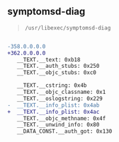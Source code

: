 ## symptomsd-diag

> `/usr/libexec/symptomsd-diag`

```diff

-358.0.0.0.0
+362.0.0.0.0
   __TEXT.__text: 0xb18
   __TEXT.__auth_stubs: 0x250
   __TEXT.__objc_stubs: 0xc0

   __TEXT.__cstring: 0x4b
   __TEXT.__objc_classname: 0x1
   __TEXT.__oslogstring: 0x229
-  __TEXT.__info_plist: 0x4ab
+  __TEXT.__info_plist: 0x4ac
   __TEXT.__objc_methname: 0x4f
   __TEXT.__unwind_info: 0x80
   __DATA_CONST.__auth_got: 0x130

```
